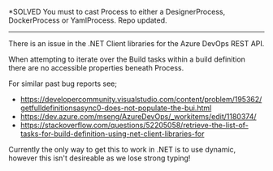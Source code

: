 ﻿*SOLVED
You must to cast Process to either a DesignerProcess, DockerProcess or YamlProcess.
Repo updated.

-----------------------------------------


There is an issue in the .NET Client libraries for the Azure DevOps REST API.

When attempting to iterate over the Build tasks within a build definition there are no accessible properties beneath Process.

For similar past bug reports see;
- https://developercommunity.visualstudio.com/content/problem/195362/getfulldefinitionsasync0-does-not-populate-the-bui.html
- https://dev.azure.com/mseng/AzureDevOps/_workitems/edit/1180374/
- https://stackoverflow.com/questions/52205058/retrieve-the-list-of-tasks-for-build-definition-using-net-client-libraries-for

Currently the only way to get this to work in .NET is to use dynamic, however this isn't desireable as we lose strong typing!
